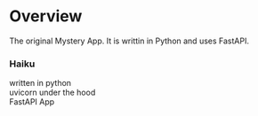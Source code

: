 # Overview
The original Mystery App. It is writtin in Python and uses FastAPI.

### Haiku
written in python <br/>
uvicorn under the hood <br/>
FastAPI App